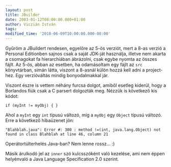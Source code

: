 ```yaml
---
layout: post
title: JBuilder
date: 2003-01-12T08:00:00.000+01:00
author: Viczián István
tags:
modified_time: '2018-06-09T10:00:00.000-08:00'
---
```


Gyűröm a JBuildert rendesen, egyelőre az 5-ös verziót, mert a 8-as
verzió a Personal Editionben sajnos csak a saját JDK-ját használja,
illetve nem akarta a csomagokat fa hierarchiában ábrázolni, csak egybe
nyomta az összes fájlt. Az 5-ös, abban az esetben, ha odamásoltam egy
fájlt az `src` könyvtárban, simán látta, viszont a 8-asnál külön hozzá
kell adni a project-hez. Egy verzióváltás mindig bonyodalmakkal jár.

Viszont észre is vettem néhány furcsa dolgot, amiből esetleg kiderül,
hogy a Borlandos fiúk csak a C parsert dolgozták meg. Nézzük is
következő kis kódot:

`if (myInt != myObj) { }`

Ahol a `myInt` egy `int` típusú változó, míg a `myObj` egy `Object`
típusú változó. Erre a következő hibaüzenet jön:

`"Blahblah.java": Error #: 300 : method !=(int, java.lang.Object) not found in class Blahblah at line 46, column 21`

Operátortúlterhelés Java-ban? Nem lenne rossz... :)

Másik árulkodó jel az `inner` szó kulcsszóként való kezelése, ami nem
éppen helyénvaló a Java Language Specification 2.0 szerint.
